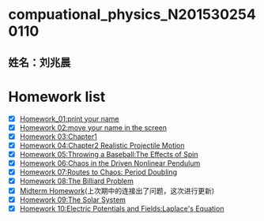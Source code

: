 # compuational_physics_N2015302540110
## 姓名：刘兆晨

# Homework list
- [x] [Homework_01:print your name](https://github.com/liuzhaochen/compuational_physics_N2015302540110/tree/master/homework%2001)
- [x] [Homework 02:move your name in the screen](https://github.com/liuzhaochen/compuational_physics_N2015302540110/tree/master/homework02)
- [x] [Homework 03:Chapter1](https://github.com/liuzhaochen/compuational_physics_N2015302540110/tree/master/homework%2003)
- [x] [Homework 04:Chapter2 Realistic Projectile Motion](https://github.com/liuzhaochen/compuational_physics_N2015302540110/tree/master/homework%2004)
- [x] [Homework 05:Throwing a Baseball:The Effects of Spin](https://github.com/liuzhaochen/compuational_physics_N2015302540110/tree/master/homework%2005)
- [x] [Homework 06:Chaos in the Driven Nonlinear Pendulum](https://github.com/liuzhaochen/compuational_physics_N2015302540110/tree/master/homework%2006)
- [x] [Homework 07:Routes to Chaos: Period Doubling](https://github.com/liuzhaochen/compuational_physics_N2015302540110/tree/master/homework%2007)
- [x] [Homework 08:The Billiard Problem](https://github.com/liuzhaochen/compuational_physics_N2015302540110/tree/master/homework%2009)
- [x] [Midterm Homework](https://github.com/liuzhaochen/compuational_physics_N2015302540110/tree/master/Midterm)(上次期中的连接出了问题，这次进行更新)
- [x] [Homework 09:The Solar System](https://github.com/liuzhaochen/compuational_physics_N2015302540110/tree/master/Homework%2009)
- [x] [Homework 10:Electric Potentials and Fields:Laplace's Equation](https://github.com/liuzhaochen/compuational_physics_N2015302540110/tree/master/homework%2010)
